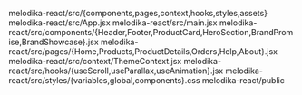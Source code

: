 melodika-react/src/{components,pages,context,hooks,styles,assets}
melodika-react/src/App.jsx
melodika-react/src/main.jsx
melodika-react/src/components/{Header,Footer,ProductCard,HeroSection,BrandPromise,BrandShowcase}.jsx
melodika-react/src/pages/{Home,Products,ProductDetails,Orders,Help,About}.jsx
melodika-react/src/context/ThemeContext.jsx
melodika-react/src/hooks/{useScroll,useParallax,useAnimation}.jsx
melodika-react/src/styles/{variables,global,components}.css
melodika-react/public